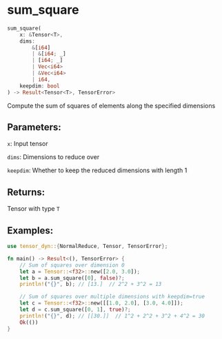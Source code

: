 # sum_square
```rust
sum_square(
    x: &Tensor<T>, 
    dims: 
        &[i64]
        | &[i64; _]
        | [i64; _] 
        | Vec<i64> 
        | &Vec<i64>
        | i64, 
    keepdim: bool
) -> Result<Tensor<T>, TensorError>
```
Compute the sum of squares of elements along the specified dimensions

## Parameters:
`x`: Input tensor

`dims`: Dimensions to reduce over

`keepdim`: Whether to keep the reduced dimensions with length 1

## Returns:
Tensor with type `T`

## Examples:
```rust
use tensor_dyn::{NormalReduce, Tensor, TensorError};

fn main() -> Result<(), TensorError> {
    // Sum of squares over dimension 0
    let a = Tensor::<f32>::new([2.0, 3.0]);
    let b = a.sum_square([0], false)?;
    println!("{}", b); // [13.]  // 2^2 + 3^2 = 13

    // Sum of squares over multiple dimensions with keepdim=true
    let c = Tensor::<f32>::new([[1.0, 2.0], [3.0, 4.0]]);
    let d = c.sum_square([0, 1], true)?;
    println!("{}", d); // [[30.]]  // 1^2 + 2^2 + 3^2 + 4^2 = 30
    Ok(())
}
```